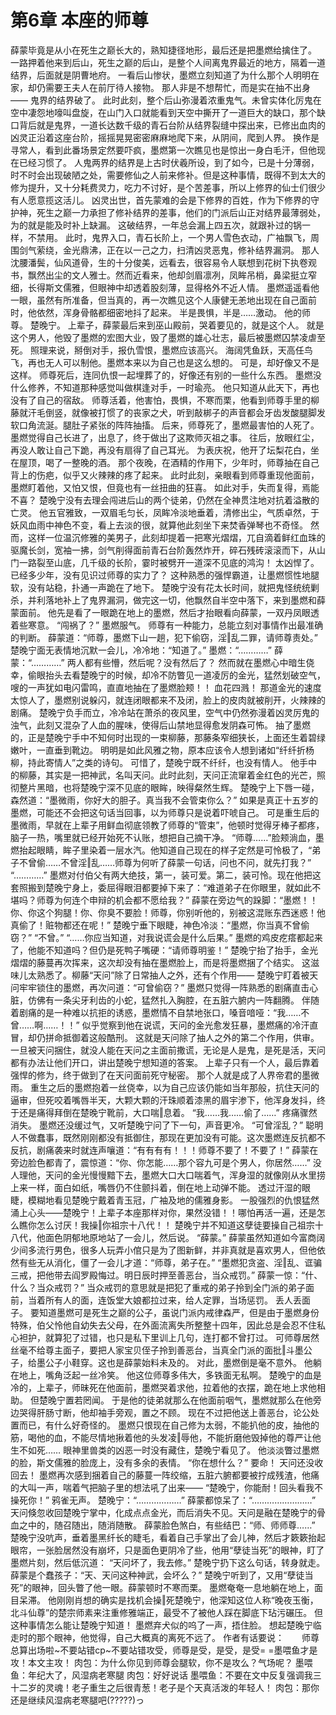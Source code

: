 # 第6章 本座的师尊
薛蒙毕竟是从小在死生之巅长大的，熟知捷径地形，最后还是把墨燃给擒住了。
一路押着他来到后山，死生之巅的后山，是整个人间离鬼界最近的地方，隔着一道结界，后面就是阴曹地府。
一看后山惨状，墨燃立刻知道了为什么那个人明明在家，却仍需要王夫人在前厅待人接物。
那人非是不想帮忙，而是实在抽不出身——
鬼界的结界破了。
此时此刻，整个后山弥漫着浓重鬼气。未曾实体化厉鬼在空中凄怨地嚎叫盘旋，在山门入口就能看到天空中撕开了一道巨大的缺口，那个缺口背后就是鬼界，一道长达数千级的青石台阶从结界裂缝中探出来，已修出血肉的凶灵正沿着这座台阶，摇摇晃晃密密麻麻地爬下来，从阴间，爬到人界。
换作是寻常人，看到此番场景定然要吓疯，墨燃第一次瞧见也是惊出一身白毛汗，但他现在已经习惯了。
人鬼两界的结界是上古时伏羲所设，到了如今，已是十分薄弱，时不时会出现破陋之处，需要修仙之人前来修补。但是这种事情，既得不到太大的修为提升，又十分耗费灵力，吃力不讨好，是个苦差事，所以上修界的仙士们很少有人愿意揽这活儿。
凶灵出世，首先蒙难的会是下修界的百姓，作为下修界的守护神，死生之巅一力承担了修补结界的差事，他们的门派后山正对结界最薄弱处，为的就是能及时补上缺漏。
这破结界，一年总会漏上四五次，就跟补过的锅一样，不禁用。
此时，鬼界入口，青石长阶上，一个男人雪色衣动，广袖飘飞，周围剑气萦绕，金光鼎沸，正在以一己之力，扫清凶灵恶鬼，修补结界漏洞。
那人沈腰潘鬓，仙风道骨，生的十分俊美，远看去，很容易令人联想到花树下执卷观书，飘然出尘的文人雅士。然而近看来，他却剑眉凛冽，凤眸吊梢，鼻梁挺立窄细，长得斯文儒雅，但眼神中却透着股刻薄，显得格外不近人情。
墨燃遥遥看他一眼，虽然有所准备，但当真的，再一次瞧见这个人康健无恙地出现在自己面前时，他依然，浑身骨骼都细密地抖了起来。
半是畏惧，半是……激动。
他的师尊。
楚晚宁。
上辈子，薛蒙最后来到巫山殿前，哭着要见的，就是这个人。
就是这个男人，他毁了墨燃的宏图大业，毁了墨燃的雄心壮志，最后被墨燃囚禁凌虐至死。
照理来说，掰倒对手，报仇雪恨，墨燃应该高兴。
海阔凭鱼跃，天高任鸟飞，再也无人可以制他。墨燃本来以为自己也是这么想的。
可是，却好像又不是这样。
师尊死后，连同仇恨一起埋葬了的，好像还有别的一些什么东西。
墨燃没什么修养，不知道那种感觉叫做棋逢对手，一时瑜亮。
他只知道从此天下，再也没有了自己的宿敌。
师尊活着，他害怕，畏惧，不寒而栗，他看到师尊手里的柳藤就汗毛倒竖，就像被打惯了的丧家之犬，听到敲梆子的声音都会牙齿发酸腿脚发软口角流涎。腿肚子紧张的阵阵抽搐。
后来，师尊死了，墨燃最害怕的人死了。墨燃觉得自己长进了，出息了，终于做出了这欺师灭祖之事。
往后，放眼红尘，再没人敢让自己下跪，再没有扇得了自己耳光。
为表庆祝，他开了坛梨花白，坐在屋顶，喝了一整晚的酒。
那个夜晚，在酒精的作用下，少年时，师尊抽在自己背上的伤疤，似乎又火辣辣的疼了起来。
此时此刻，亲眼看到师尊重现他面前，墨燃盯着他，又怕又恨，但竟也有一丝扭曲的狂喜。
如此对手，失而复得，焉能不喜？
楚晚宁没有去理会闯进后山的两个徒弟，仍然在全神贯注地对抗着溢散的亡灵。
他五官雅致，一双眉毛匀长，凤眸冷淡地垂着，清修出尘，气质卓然，于妖风血雨中神色不变，看上去淡的很，就算他此刻坐下来焚香弹琴也不奇怪。
然而，这样一位温沉修雅的美男子，此刻却提着一把寒光熠熠，兀自滴着鲜红血珠的驱魔长剑，宽袖一拂，剑气削得面前青石台阶轰然炸开，碎石残砖滚滚而下，从山门一路裂至山底，几千级的长阶，霎时被劈开一道深不见底的鸿沟！
太凶悍了。
已经多少年，没有见识过师尊的实力了？
这种熟悉的强悍霸道，让墨燃惯性地腿软，没有站稳，扑通一声跪在了地下。
楚晚宁没有花太长时间，就把鬼怪统统剿杀，并利落地补上了鬼界漏洞，做完这一切，他飘然自半空中落下，来到墨燃和薛蒙面前。
他先是看了一眼跪在地上的墨燃，然后才抬眼看向薛蒙，一双丹凤眼透着些寒意。
“闯祸了？”
墨燃服气。
师尊有一种能力，总能立刻对事情作出最准确的判断。
薛蒙道：“师尊，墨燃下山一趟，犯下偷窃，淫‖乱二罪，请师尊责处。”
楚晚宁面无表情地沉默一会儿，冷冷地：“知道了。”
墨燃：“…………”
薛蒙：“…………”
两人都有些懵，然后呢？没有然后了？
然而就在墨燃心中暗生侥幸，偷眼抬头去看楚晚宁的时候，却冷不防瞥见一道凌厉的金光，猛然划破空气，嗖的一声犹如电闪雷鸣，直直地抽在了墨燃脸颊！！
血花四溅！
那道金光的速度太惊人了，墨燃别说躲闪，就连闭眼都来不及闭，脸上的皮肉就被削开，火辣辣的剧痛。
楚晚宁负手而立，冷冷站在萧杀的夜风里，空气中仍然弥漫着凶灵厉鬼的浊气，此刻又混杂了人血的腥味，使得后山禁地显得愈发阴森可怖。
抽了墨燃的，正是楚晚宁手中不知何时出现的一束柳藤，那藤条窄细狭长，上面还生着碧绿嫩叶，一直垂到靴边。
明明是如此风雅之物，原本应该令人想到诸如“纤纤折杨柳，持此寄情人”之类的诗句。
可惜了，楚晚宁既不纤纤，也没有情人。
他手中的柳藤，其实是一把神武，名叫天问。此时此刻，天问正流窜着金红色的光芒，照彻整片黑暗，也将楚晚宁深不见底的眼眸，映得粲然生辉。
楚晚宁上下唇一碰，森然道：“墨微雨，你好大的胆子。真当我不会管束你么？”
如果是真正十五岁的墨燃，可能还不会把这句话当回事，以为师尊只是说着吓唬自己。
可是重生后的墨微雨，早就在上辈子用鲜血彻底领教了师尊的“管束”，他顿时觉得牙棒子都疼，脑子一热，嘴里就已经开始死不认账，想把自己摘干净。
“师尊……”脸颊淌血，墨燃抬起眼睛，眸子里染着一层水汽。他知道自己现在的样子定然是可怜极了，“弟子不曾偷……不曾淫‖乱……师尊为何听了薛蒙一句话，问也不问，就先打我？”
“…………”
墨燃对付伯父有两大绝技，第一，装可爱。第二，装可怜。现在他把这套照搬到楚晚宁身上，委屈得眼泪都要掉下来了：“难道弟子在你眼里，就如此不堪吗？师尊为何连个申辩的机会都不愿给我？”
薛蒙在旁边气的跺脚：“墨燃！！你、你这个狗腿！你、你臭不要脸！师尊，你别听他的，别被这混账东西迷惑！他真偷了！赃物都还在呢！”
楚晚宁垂下眼睫，神色冷淡：“墨燃，你当真不曾偷窃？”
“不曾。”
“……你应当知道，对我说谎会是什么后果。”
墨燃的鸡皮疙瘩都起来了，他能不知道吗？但仍是死鸭子嘴硬：“请师尊明鉴！”
楚晚宁抬了抬手，金光熠熠的藤蔓再次挥来，这次却没有抽在墨燃脸上，而是将墨燃捆了个结实。
这滋味儿太熟悉了。柳藤“天问”除了日常抽人之外，还有个作用——
楚晚宁盯着被天问牢牢锁住的墨燃，再次问道：“可曾偷窃？”
墨燃只觉得一阵熟悉的剧痛直击心脏，仿佛有一条尖牙利齿的小蛇，猛然扎入胸腔，在五脏六腑内一阵翻腾。
伴随着剧痛的是一种难以抗拒的诱惑，墨燃情不自禁地张口，嗓音喑哑：“我……不曾……啊……！！”
似乎觉察到他在说谎，天问的金光愈发狂暴，墨燃痛的冷汗直冒，却仍拼命抵御着这般酷刑。
这就是天问除了抽人之外的第二个作用，供审。
一旦被天问捆住，就没人能在天问之主面前撒谎，无论是人是鬼，是死是活，天问都有办法让他们开口，讲出楚晚宁想知道的答案。
上辈子只有一个人，最后靠着强悍的修为，终于做到了在天问面前死守秘密。
那个人就是成了人界帝君的墨微雨。
重生之后的墨燃抱着一丝侥幸，以为自己应该仍能如当年那般，抗住天问的逼审，但死咬着嘴唇半天，大颗大颗的汗珠顺着漆黑的眉宇渗下，他浑身发抖，终于还是痛得拜倒在楚晚宁靴前，大口喘‖息着。
“我……我……偷了……”
疼痛骤然消失。
墨燃还没缓过气，又听楚晚宁问了下一句，声音更冷。
“可曾淫乱？”
聪明人不做蠢事，既然刚刚都没有抵御住，那现在更加没有可能。这次墨燃连反抗都不反抗，剧痛袭来时就连声嚷道：“有有有有！！！师尊不要了！不要了！”
薛蒙在旁边脸色都青了，震惊道：“你、你怎能……那个容九可是个男人，你居然……”
没人理他，天问的金光慢慢黯下去，墨燃大口大口喘着气，浑身湿的就像刚从水里捞上来一样，面白如纸，嘴唇仍不住颤抖着，倒在地上动弹不能。
透过汗湿的眼睫，模糊地看见楚晚宁戴着青玉冠，广袖及地的儒雅身影。
一股强烈的仇恨猛然涌上心头——楚晚宁！上辈子本座那样对你，果然没错！！哪怕再活一遍，还是怎么瞧你怎么讨厌！我操‖你祖宗十八代！！
楚晚宁并不知道这孽徒要操自己祖宗十八代，他面色阴郁地原地站了一会儿，然后说。
“薛蒙。”
薛蒙虽然知道如今富商阔少间多流行男色，很多人玩弄小倌只是为了图新鲜，并非真就是喜欢男人，但他依然有些无从消化，僵了一会儿才道：“师尊，弟子在。”
“墨燃犯贪盗、淫‖乱、诓骗三戒，把他带去阎罗殿悔过。明日辰时押至善恶台，当众戒罚。”
薛蒙一惊：“什、什么？当众戒罚？”
当众戒罚的意思就是把犯了重戒的弟子拎到全门派的弟子面前，当着所有人的面，连饭堂大娘都拉过来，给人定罪，当场惩罚。
丢人丢面子。
要知道墨燃可是死生之巅的公子，虽说门派内戒律森严，但是由于墨燃身份特殊，伯父怜他自幼失去父母，在外面流离失所整整十四年，因此总是会忍不住私心袒护，就算犯了过错，也只是私下里训上几句，连打都不曾打过。
可师尊居然丝毫不给尊主面子，要把人家宝贝侄子拎到善恶台，当真全门派的面批‖斗墨公子，给墨公子小鞋穿。这也是薛蒙始料未及的。
对此，墨燃倒是毫不意外。
他躺在地上，嘴角泛起一丝冷笑。
他这位师尊多伟大，多铁面无私啊。
楚晚宁的血是冷的，上辈子，师昧死在他面前，墨燃哭着求他，拉着他的衣摆，跪在地上求他相助。
但楚晚宁置若罔闻。
于是他的徒弟就那么在他面前咽气，墨燃就那么在他旁边哭得肝肠寸断，他却袖手旁观，置之不顾。
现在不过把他送上善恶台，论公处置而已，有什么好奇怪的。
墨燃只恨现在自己修为太弱，不能扒他的皮，抽他的筋，喝他的血，不能尽情地揪着他的头发凌‖辱他，不能折磨他毁掉他的尊严让他生不如死……
眼神里兽类的凶恶一时没有藏住，楚晚宁看见了。
他淡淡瞥过墨燃的脸，斯文儒雅的脸庞上，没有多余的表情。
“你在想什么？”
要命！
天问还没收回去！
墨燃再次感到捆着自己的藤蔓一阵绞缩，五脏六腑都要被拧成残渣，他痛的大叫一声，喘着气把脑子里的想法吼了出来——
“楚晚宁，你能耐！回头看我不操死你！”
鸦雀无声。
楚晚宁：“………………”
薛蒙都惊呆了：“……………………”
天问倏忽收回楚晚宁掌中，化成点点金光，而后消失不见。天问是融在楚晚宁的骨血之中的，随召随出，随消随散。
薛蒙脸色煞白，有些结巴：“师、师师尊……”
楚晚宁没吭声，垂着墨黑纤长的睫毛，看着自己手掌出了会儿神，然后才簌簌抬起眼帘，一张脸居然没有崩坏，只是面色更阴冷了些，他用“孽徒当死”的眼神，盯了墨燃片刻，然后低沉道：
“天问坏了，我去修。”
楚晚宁扔下这么句话，转身就走。
薛蒙是个蠢孩子：“天、天问这种神武，会坏么？”
楚晚宁听到了，又用“孽徒当死”的眼神，回头瞥了他一眼。薛蒙顿时不寒而栗。
墨燃奄奄一息地躺在地上，面目呆滞。
他刚刚肖想的确实是找机会操‖死楚晚宁，他深知这位人称“晚夜玉衡，北斗仙尊”的楚宗师素来注重修雅端正，最受不了被他人踩在脚底下玷污碾压。
但这种事情怎么能让楚晚宁知道！
墨燃弃犬似的呜了一声，捂住脸。
想起楚晚宁临走时的那个眼神，他觉得，自己大概真的离死不远了。
作者有话要说：　　师尊总算出场啦~不要站错cp~不要站错攻受，师尊是受，是受，是受= =墨喂鱼才是攻！本文主攻！
肉包：为什么你见到师尊会腿软，你不是攻么？气场呢？
墨喂鱼：年纪大了，风湿病老寒腿
肉包：好好说话
墨喂鱼：不要在文中反复强调我三十二岁的灵魂！老子重生之后很青葱！老子是个天真活泼的年轻人！
肉包：那你还是继续风湿病老寒腿吧(?????)っ
